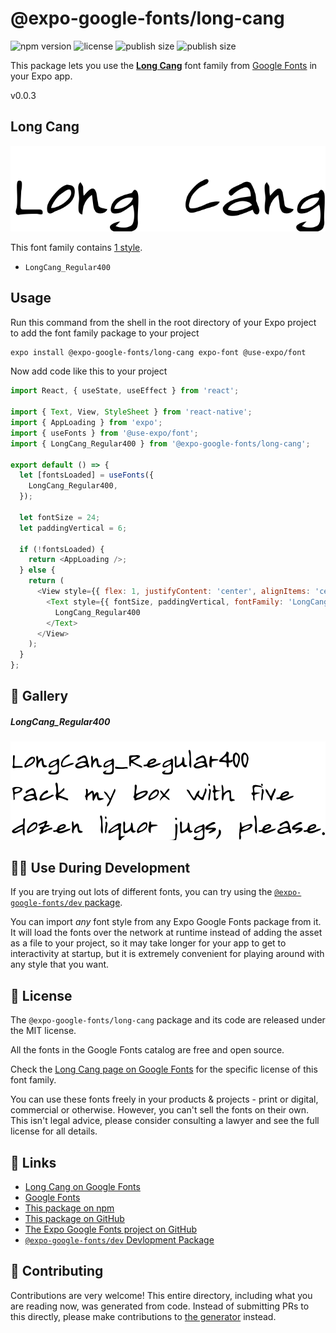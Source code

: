 # @expo-google-fonts/long-cang

![npm version](https://flat.badgen.net/npm/v/@expo-google-fonts/long-cang)
![license](https://flat.badgen.net/github/license/expo/google-fonts)
![publish size](https://flat.badgen.net/packagephobia/install/@expo-google-fonts/long-cang)
![publish size](https://flat.badgen.net/packagephobia/publish/@expo-google-fonts/long-cang)

This package lets you use the [**Long Cang**](https://fonts.google.com/specimen/Long+Cang) font family from [Google Fonts](https://fonts.google.com/) in your Expo app.

v0.0.3

## Long Cang

![Long Cang](./font-family.png)

This font family contains [1 style](#-gallery).

- `LongCang_Regular400`

## Usage

Run this command from the shell in the root directory of your Expo project to add the font family package to your project
```sh
expo install @expo-google-fonts/long-cang expo-font @use-expo/font
```

Now add code like this to your project
```js
import React, { useState, useEffect } from 'react';

import { Text, View, StyleSheet } from 'react-native';
import { AppLoading } from 'expo';
import { useFonts } from '@use-expo/font';
import { LongCang_Regular400 } from '@expo-google-fonts/long-cang';

export default () => {
  let [fontsLoaded] = useFonts({
    LongCang_Regular400,
  });

  let fontSize = 24;
  let paddingVertical = 6;

  if (!fontsLoaded) {
    return <AppLoading />;
  } else {
    return (
      <View style={{ flex: 1, justifyContent: 'center', alignItems: 'center' }}>
        <Text style={{ fontSize, paddingVertical, fontFamily: 'LongCang_Regular400' }}>
          LongCang_Regular400
        </Text>
      </View>
    );
  }
};

```

## 🔡 Gallery

##### LongCang_Regular400
![LongCang_Regular400](./abadf560e9284e557329d5cac93ab26b805d175ed1d48da30b843ac4c21623a2.ttf.png)


## 👩‍💻 Use During Development

If you are trying out lots of different fonts, you can try using the [`@expo-google-fonts/dev` package](https://github.com/expo/google-fonts/tree/master/font-packages/dev#readme).

You can import *any* font style from any Expo Google Fonts package from it. It will load the fonts
over the network at runtime instead of adding the asset as a file to your project, so it may take longer
for your app to get to interactivity at startup, but it is extremely convenient
for playing around with any style that you want.

## 📖 License

The `@expo-google-fonts/long-cang` package and its code are released under the MIT license.

All the fonts in the Google Fonts catalog are free and open source.

Check the [Long Cang page on Google Fonts](https://fonts.google.com/specimen/Long+Cang) for the specific license of this font family.

You can use these fonts freely in your products & projects - print or digital, commercial or otherwise. However, you can't sell the fonts on their own. This isn't legal advice, please consider consulting a lawyer and see the full license for all details.

## 🔗 Links

- [Long Cang on Google Fonts](https://fonts.google.com/specimen/Long+Cang)
- [Google Fonts](https://fonts.google.com/)
- [This package on npm](https://www.npmjs.com/package/@expo-google-fonts/long-cang)
- [This package on GitHub](https://github.com/expo/google-fonts/tree/master/font-packages/long-cang)
- [The Expo Google Fonts project on GitHub](https://github.com/expo/google-fonts)
- [`@expo-google-fonts/dev` Devlopment Package](https://github.com/expo/google-fonts/tree/master/font-packages/dev)


## 🤝 Contributing

Contributions are very welcome! This entire directory, including what you are reading now, was generated from code. Instead of submitting PRs to this directly, please make contributions to [the generator](https://github.com/expo/google-fonts/tree/master/packages/generator) instead.
